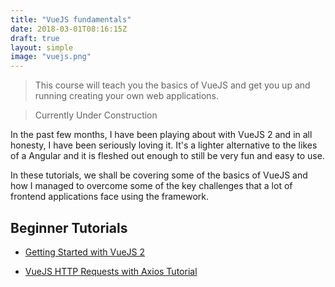 ```yaml
---
title: "VueJS fundamentals"
date: 2018-03-01T08:16:15Z
draft: true
layout: simple
image: "vuejs.png"
---
```


> This course will teach you the basics of VueJS and get you up and running creating your own web applications.

> Currently Under Construction

In the past few months, I have been playing about with VueJS 2 and in all honesty, I have been seriously loving it. It's a lighter alternative to the likes of a Angular and it is fleshed out enough to still be very fun and easy to use.

In these tutorials, we shall be covering some of the basics of VueJS and how I managed to overcome some of the key challenges that a lot of frontend applications face using the framework.

## Beginner Tutorials

* [Getting Started with VueJS 2](/javascript/vuejs/getting-started-with-vuejs/)

* [VueJS HTTP Requests with Axios Tutorial](/javascript/vuejs/vuejs-http-requests-axios-tutorial/)